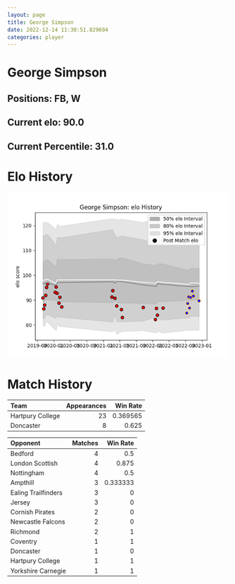 ```yaml
---  
layout: page  
title: George Simpson  
date: 2022-12-14 11:30:51.829694  
categories: player  
---
```

# George Simpson

## Positions: FB, W

## Current elo: 90.0

## Current Percentile: 31.0

# Elo History


![elo history](history_GeorgeSimpson.png)
# Match History


| Team             |   Appearances |   Win Rate |
|:-----------------|--------------:|-----------:|
| Hartpury College |            23 |   0.369565 |
| Doncaster        |             8 |   0.625    |

| Opponent            |   Matches |   Win Rate |
|:--------------------|----------:|-----------:|
| Bedford             |         4 |   0.5      |
| London Scottish     |         4 |   0.875    |
| Nottingham          |         4 |   0.5      |
| Ampthill            |         3 |   0.333333 |
| Ealing Trailfinders |         3 |   0        |
| Jersey              |         3 |   0        |
| Cornish Pirates     |         2 |   0        |
| Newcastle Falcons   |         2 |   0        |
| Richmond            |         2 |   1        |
| Coventry            |         1 |   1        |
| Doncaster           |         1 |   0        |
| Hartpury College    |         1 |   1        |
| Yorkshire Carnegie  |         1 |   1        |